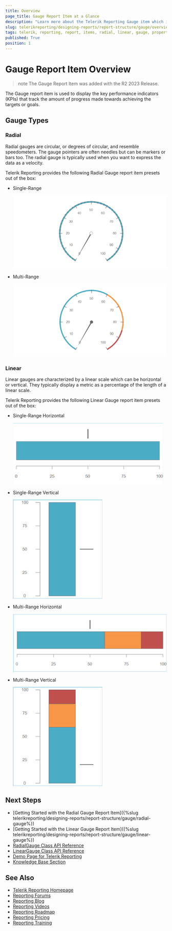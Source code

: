 ```yaml
---
title: Overview
page_title: Gauge Report Item at a Glance
description: "Learn more about the Telerik Reporting Gauge item which is used to display key performance indicators (KPIs) in a single radial or linear gauge and how to arrange its layout and position its content through the supported properties."
slug: telerikreporting/designing-reports/report-structure/gauge/overview
tags: telerik, reporting, report, items, radial, linear, gauge, properties
published: True
position: 1
---
```


# Gauge Report Item Overview

>note The Gauge Report Item was added with the R2 2023 Release.

The Gauge report item is used to display the key performance indicators (KPIs) that track the amount of progress made towards achieving the targets or goals.

## Gauge Types

### Radial

Radial gauges are circular, or degrees of circular, and resemble speedometers. The gauge pointers are often needles but can be markers or bars too. The radial gauge is typically used when you want to express the data as a velocity.

Telerik Reporting provides the following Radial Gauge report item presets out of the box:

* Single-Range

	![The default look of the Single-Range Radial Gauge](../images/radial-gauge-single-range.png)

* Multi-Range

	![The default look of the Multi-Range Radial Gauge](../images/radial-gauge-multi-range.png)
	
### Linear

Linear gauges are characterized by a linear scale which can be horizontal or vertical. They typically display a metric as a percentage of the length of a linear scale.

Telerik Reporting provides the following Linear Gauge report item presets out of the box:

* Single-Range Horizontal

	![The default look of the Single-Range Horizontal Linear Gauge](../images/linear-horizontal-gauge-single-range.png)

* Single-Range Vertical

	![The default look of the Single-Range Vertical Linear Gauge](../images/linear-vertical-gauge-single-range.png)

* Multi-Range Horizontal

	![The default look of the Multi-Range Horizontal Linear Radial Gauge](../images/linear-horizontal-gauge-multi-range.png)

* Multi-Range Vertical

	![The default look of the Multi-Range Vertical Linear Radial Gauge](../images/linear-vertical-gauge-multi-range.png)

## Next Steps

* [Getting Started with the Radial Gauge Report Item]({%slug telerikreporting/designing-reports/report-structure/gauge/radial-gauge%})
* [Getting Started with the Linear Gauge Report Item]({%slug telerikreporting/designing-reports/report-structure/gauge/linear-gauge%})
* [RadialGauge Class API Reference](/api/Telerik.Reporting.RadialGauge)
* [LinearGauge Class API Reference](/api/Telerik.Reporting.LinearGauge)
* [Demo Page for Telerik Reporting](https://demos.telerik.com/reporting)
* [Knowledge Base Section](/knowledge-base)

## See Also

* [Telerik Reporting Homepage](https://www.telerik.com/products/reporting)
* [Reporting Forums](https://www.telerik.com/forums/reporting)
* [Reporting Blog](https://www.telerik.com/blogs/tag/reporting)
* [Reporting Videos](https://www.telerik.com/videos/reporting)
* [Reporting Roadmap](https://www.telerik.com/support/whats-new/reporting/roadmap)
* [Reporting Pricing](https://www.telerik.com/purchase/individual/reporting)
* [Reporting Training](https://learn.telerik.com/learn/course/external/view/elearning/19/reporting-report-server-training)
